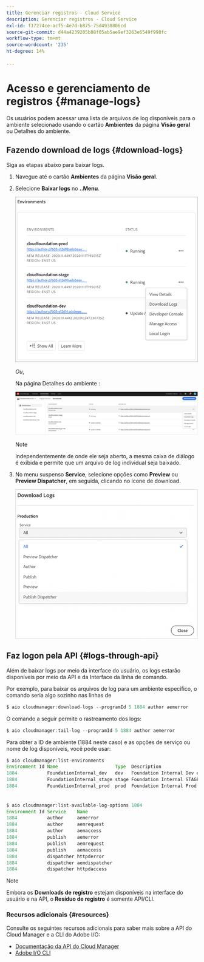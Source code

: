 ```yaml
---
title: Gerenciar registros - Cloud Service
description: Gerenciar registros - Cloud Service
exl-id: f17274ce-acf5-4e7d-b875-75d4938806cd
source-git-commit: d44a4239205b88f05ab5ae9ef3263e6549f998fc
workflow-type: tm+mt
source-wordcount: '235'
ht-degree: 14%

---
```


# Acesso e gerenciamento de registros {#manage-logs}

Os usuários podem acessar uma lista de arquivos de log disponíveis para o ambiente selecionado usando o cartão **Ambientes** da página **Visão geral** ou Detalhes do ambiente.

## Fazendo download de logs {#download-logs}

Siga as etapas abaixo para baixar logs.

1. Navegue até o cartão **Ambientes** da página **Visão geral**.

1. Selecione **Baixar logs** no **..Menu**.

   ![](assets/download-logs1.png)

   *Ou*,

   Na página Detalhes do ambiente :

   ![](assets/download-logs.png)

   >[!NOTE]
   >Independentemente de onde ele seja aberto, a mesma caixa de diálogo é exibida e permite que um arquivo de log individual seja baixado.

1. No menu suspenso **Service**, selecione opções como **Preview** ou **Preview Dispatcher**, em seguida, clicando no ícone de download.

   ![](assets/download-preview.png)


## Faz logon pela API {#logs-through-api}

Além de baixar logs por meio da interface do usuário, os logs estarão disponíveis por meio da API e da Interface da linha de comando.

Por exemplo, para baixar os arquivos de log para um ambiente específico, o comando seria algo sozinho nas linhas de

```java
$ aio cloudmanager:download-logs --programId 5 1884 author aemerror
```

O comando a seguir permite o rastreamento dos logs:

```java
$ aio cloudmanager:tail-log --programId 5 1884 author aemerror
```

Para obter a ID de ambiente (1884 neste caso) e as opções de serviço ou nome de log disponíveis, você pode usar:

```java
$ aio cloudmanager:list-environments
Environment Id Name                     Type  Description                          
1884           FoundationInternal_dev   dev   Foundation Internal Dev environment  
1884           FoundationInternal_stage stage Foundation Internal STAGE environment
1884           FoundationInternal_prod  prod  Foundation Internal Prod environment
 
 
$ aio cloudmanager:list-available-log-options 1884
Environment Id Service    Name         
1884           author     aemerror     
1884           author     aemrequest   
1884           author     aemaccess    
1884           publish    aemerror     
1884           publish    aemrequest   
1884           publish    aemaccess    
1884           dispatcher httpderror   
1884           dispatcher aemdispatcher
1884           dispatcher httpdaccess
```

>[!NOTE]
>Embora os **Downloads de registro** estejam disponíveis na interface do usuário e na API, o **Resíduo de registro** é somente API/CLI.

### Recursos adicionais {#resources}

Consulte os seguintes recursos adicionais para saber mais sobre a API do Cloud Manager e a CLI do Adobe I/O:

* [Documentação da API do Cloud Manager](https://www.adobe.io/apis/experiencecloud/cloud-manager/docs.html)
* [Adobe I/O CLI](https://github.com/adobe/aio-cli-plugin-cloudmanager)
